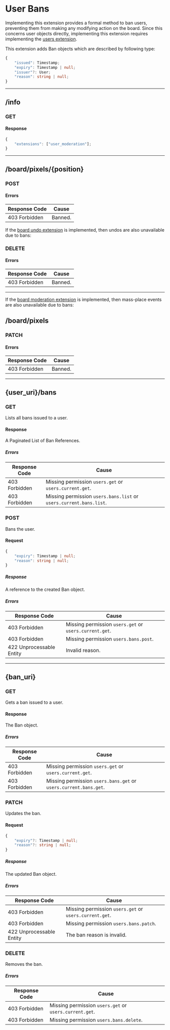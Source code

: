 User Bans
=========
Implementing this extension provides a formal method to ban users, preventing them from making any modifying action on the board.
Since this concerns user objects directly, implementing this extension requires implementing the [users extension](./users.md).

This extension adds Ban objects which are described by following type:
```typescript
{
	"issued": Timestamp;
	"expiry": Timestamp | null;
	"issuer"?: User;
	"reason": string | null;
}
```

--------------------------------------------------------------------------------

## /info
### GET
#### Response
```typescript
{
	"extensions": ["user_moderation"];
}
```

--------------------------------------------------------------------------------

## /board/pixels/{position}
### POST
#### Errors
| Response Code | Cause   |
|---------------|---------|
| 403 Forbidden | Banned. |

If the [board undo extension](./board_undo.md) is implemented, then undos are also unavailable due to bans:
### DELETE
#### Errors
| Response Code | Cause   |
|---------------|---------|
| 403 Forbidden | Banned. |

--------------------------------------------------------------------------------

If the [board moderation extension](./board_undo.md) is implemented, then mass-place events are also unavailable due to bans:
## /board/pixels
### PATCH
#### Errors
| Response Code | Cause   |
|---------------|---------|
| 403 Forbidden | Banned. |

--------------------------------------------------------------------------------

## {user_uri}/bans
### GET
Lists all bans issued to a user.
#### Response
A Paginated List of Ban References.
##### Errors
| Response Code | Cause                                                              |
|---------------|--------------------------------------------------------------------|
| 403 Forbidden | Missing permission `users.get` or `users.current.get`.             |
| 403 Forbidden | Missing permission `users.bans.list` or `users.current.bans.list`. |

### POST
Bans the user.
#### Request
```typescript
{
	"expiry": Timestamp | null;
	"reason": string | null;
}
```
##### Response
A reference to the created Ban object.
##### Errors
| Response Code            | Cause                                                  |
|--------------------------|--------------------------------------------------------|
| 403 Forbidden            | Missing permission `users.get` or `users.current.get`. |
| 403 Forbidden            | Missing permission `users.bans.post`.                  |
| 422 Unprocessable Entity | Invalid reason.                                        |

--------------------------------------------------------------------------------

## {ban_uri}
### GET
Gets a ban issued to a user.
#### Response
The Ban object.
##### Errors
| Response Code | Cause                                                            |
|---------------|------------------------------------------------------------------|
| 403 Forbidden | Missing permission `users.get` or `users.current.get`.           |
| 403 Forbidden | Missing permission `users.bans.get` or `users.current.bans.get`. |

### PATCH
Updates the ban.
#### Request
```typescript
{
	"expiry"?: Timestamp | null;
	"reason"?: string | null;
}
```
##### Response
The updated Ban object.
##### Errors
| Response Code            | Cause                                                  |
|--------------------------|--------------------------------------------------------|
| 403 Forbidden            | Missing permission `users.get` or `users.current.get`. |
| 403 Forbidden            | Missing permission `users.bans.patch`.                 |
| 422 Unprocessable Entity | The ban reason is invalid.                             |

### DELETE
Removes the ban.
##### Errors
| Response Code | Cause                                                  |
|---------------|--------------------------------------------------------|
| 403 Forbidden | Missing permission `users.get` or `users.current.get`. |
| 403 Forbidden | Missing permission `users.bans.delete`.                |
